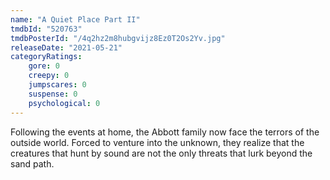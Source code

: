 ```yaml
---
name: "A Quiet Place Part II"
tmdbId: "520763"
tmdbPosterId: "/4q2hz2m8hubgvijz8Ez0T2Os2Yv.jpg"
releaseDate: "2021-05-21"
categoryRatings:
    gore: 0
    creepy: 0
    jumpscares: 0
    suspense: 0
    psychological: 0
---
```

Following the events at home, the Abbott family now face the terrors of the outside world. Forced to venture into the unknown, they realize that the creatures that hunt by sound are not the only threats that lurk beyond the sand path.
